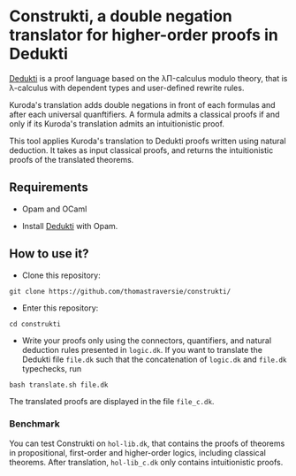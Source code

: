 # Construkti, a double negation translator for higher-order proofs in Dedukti

[Dedukti](https://github.com/Deducteam/Dedukti) is a proof language based on the λΠ-calculus modulo theory, that is λ-calculus with dependent types and user-defined rewrite rules.

Kuroda's translation adds double negations in front of each formulas and after each universal quanftifiers. A formula admits a classical proofs if and only if its Kuroda's translation admits an intuitionistic proof.

This tool applies Kuroda's translation to Dedukti proofs written using natural deduction. It takes as input classical proofs, and returns the intuitionistic proofs of the translated theorems.


## Requirements

- Opam and OCaml

- Install [Dedukti](https://github.com/Deducteam/Dedukti?tab=readme-ov-file#install-with-opam) with Opam.


## How to use it?

- Clone this repository:
```
git clone https://github.com/thomastraversie/construkti/
```

- Enter this repository:
```
cd construkti
```

- Write your proofs only using the connectors, quantifiers, and natural deduction rules presented in `logic.dk`. If you want to translate the Dedukti file `file.dk` such that the concatenation of `logic.dk` and `file.dk` typechecks, run 
```
bash translate.sh file.dk
```
The translated proofs are displayed in the file `file_c.dk`.


### Benchmark

You can test Construkti on `hol-lib.dk`, that contains the proofs of theorems in propositional, first-order and higher-order logics, including classical theorems. After translation, `hol-lib_c.dk` only contains intuitionistic proofs.